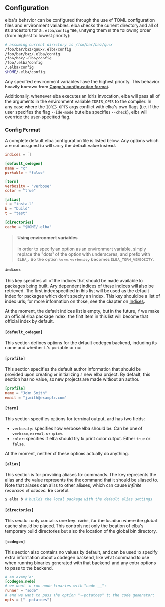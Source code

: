 ## Configuration

elba's behavior can be configured through the use of TOML configuration files and environment variables. elba checks the current directory and all of its ancestors for a `.elba/config` file, unifying them in the following order (from highest to lowest priority):

```sh
# assuming current directory is /foo/bar/baz/quux
/foo/bar/baz/quux/.elba/config
/foo/bar/baz/.elba/config
/foo/bar/.elba/config
/foo/.elba/config
/.elba/config
$HOME/.elba/config
```

Any specified environment variables have the highest priority. This behavior heavily borrows from [Cargo's configuration format](https://doc.rust-lang.org/cargo/reference/config.html).

Additionally, whenever elba executes an Idris invocation, elba will pass all of the arguments in the environment variable `IDRIS_OPTS` to the compiler. In any case where the `IDRIS_OPTS` args conflict with elba's own flags (i.e. if the user specifies the flag `--ide-mode` but elba specifies `--check`), elba will override the user-specified flag.

### Config Format

A complete default elba configuration file is listed below. Any options which are not assigned to will carry the default value instead.

```toml
indices = []

[default_codegen]
name = "c"
portable = "false"

[term]
verbosity = "verbose"
color = "true"

[alias]
i = "install"
b = "build"
t = "test"

[directories]
cache = "$HOME/.elba"
```

> #### Using environment variables
>
> In order to specify an option as an environment variable, simply replace the "dots" of the option with underscores, and prefix with `ELBA_`. So the option `term.verbosity` becomes `ELBA_TERM_VERBOSITY`.

#### `indices`

This key specifies all of the indices that should be made available to packages being built. Any dependent indices of these indices will also be retrieved. The first index specified in this list will be used as the default index for packages which don't specify an index. This key should be a list of index urls; for more information on those, see the chapter on [Indices](../reference/indices.md).

At the moment, the default indices list is empty, but in the future, if we make an official elba package index, the first item in this list will become that official index by default.

#### `[default_codegen]`

This section defines options for the default codegen backend, including its name and whether it's portable or not.

#### `[profile]`

This section specifies the default author information that should be provided upon creating or initializing a new elba project. By default, this section has no value, so new projects are made without an author.

```toml
[profile]
name = "John Smith"
email = "jsmith@example.com"
```

#### `[term]`

This section specifies options for terminal output, and has two fields:

- `verbosity`: specifies how verbose elba should be. Can be one of `verbose`, `normal`, or `quiet`.
- `color`: specifies if elba should try to print color output. Either `true` or `false`.

At the moment, neither of these options actually do anything.

#### `[alias]`

This section is for providing aliases for commands. The key represents the alias and the value represents the the command that it should be aliased to. Note that aliases can alias to other aliases, which can cause *infinite recursion of aliases*. Be careful.

```sh
$ elba b # builds the local package with the default alias settings
```

#### `[directories]`

This section only contains one key: `cache`, for the location where the global cache should be placed. This controls not only the location of elba's temporary build directories but also the location of the global bin directory.

#### `[codegen]`

This section also contains no values by default, and can be used to specify extra information about a codegen backend, like what command to use when running binaries generated with that backend, and any extra options to pass to the backend.

```toml
# an example:
[codegen.node]
# we want to run node binaries with "node __":
runner = "node"
# and we want to pass the option "--potatoes" to the code generator:
opts = ["--potatoes"]
```
